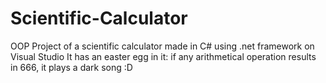 # Scientific-Calculator
OOP Project of a scientific calculator made in C# using .net framework on Visual Studio
It has an easter egg in it: if any arithmetical operation results in 666, it plays a dark song :D
